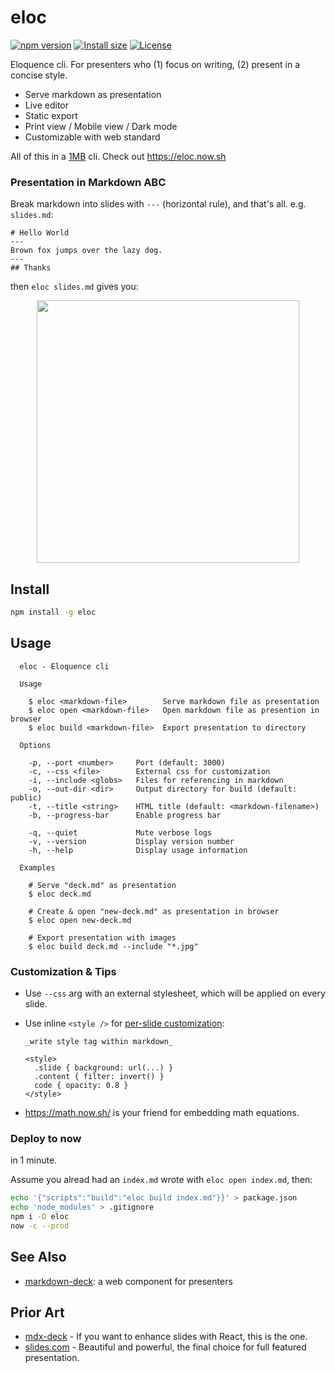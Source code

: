 # eloc

[![npm version][npm-src]][npm-href]
[![Install size][packagephobia-src]][packagephobia-href]
[![License][license-src]][license-href]

Eloquence cli. For presenters who (1) focus on writing, (2) present in a concise style.

- Serve markdown as presentation
- Live editor
- Static export
- Print view / Mobile view / Dark mode
- Customizable with web standard

All of this in a [1MB][packagephobia-href] cli. Check out https://eloc.now.sh

### Presentation in Markdown ABC

Break markdown into slides with `---` (horizontal rule), and that's all. e.g. `slides.md`:

```
# Hello World
---
Brown fox jumps over the lazy dog.
---
## Thanks
```

then `eloc slides.md` gives you:

<p align="center"><img src="https://eloc-screenshot.now.sh" height="420px" /></p>

## Install

```bash
npm install -g eloc
```

## Usage

```
  eloc - Eloquence cli

  Usage

    $ eloc <markdown-file>        Serve markdown file as presentation
    $ eloc open <markdown-file>   Open markdown file as presention in browser
    $ eloc build <markdown-file>  Export presentation to directory

  Options

    -p, --port <number>     Port (default: 3000)
    -c, --css <file>        External css for customization
    -i, --include <globs>   Files for referencing in markdown
    -o, --out-dir <dir>     Output directory for build (default: public)
    -t, --title <string>    HTML title (default: <markdown-filename>)
    -b, --progress-bar      Enable progress bar

    -q, --quiet             Mute verbose logs
    -v, --version           Display version number
    -h, --help              Display usage information

  Examples

    # Serve "deck.md" as presentation
    $ eloc deck.md

    # Create & open "new-deck.md" as presentation in browser
    $ eloc open new-deck.md

    # Export presentation with images
    $ eloc build deck.md --include "*.jpg"
```

### Customization & Tips

- Use `--css` arg with an external stylesheet, which will be applied on every slide.

- Use inline `<style />` for [per-slide customization](https://eloc.now.sh/#6):

  ```
  _write style tag within markdown_

  <style>
    .slide { background: url(...) }
    .content { filter: invert() }
    code { opacity: 0.8 }
  </style>
  ```

- https://math.now.sh/ is your friend for embedding math equations.

### Deploy to now

in 1 minute.

Assume you alread had an `index.md` wrote with `eloc open index.md`, then:

```bash
echo '{"scripts":"build":"eloc build index.md"}}' > package.json
echo 'node_modules' > .gitignore
npm i -D eloc
now -c --prod
```

## See Also

- [markdown-deck](https://github.com/amio/markdown-deck): a web component for presenters

## Prior Art

- [mdx-deck](https://github.com/jxnblk/mdx-deck) - If you want to enhance slides with React, this is the one.
- [slides.com](https://slides.com) - Beautiful and powerful, the final choice for full featured presentation.

[npm-src]: https://badgen.net/npm/v/eloc
[npm-href]: https://www.npmjs.com/package/eloc
[coverage-src]: https://badgen.net/codecov/c/github/amio/eloc
[coverage-href]: https://codecov.io/gh/amio/eloc
[packagephobia-src]: https://badgen.net/packagephobia/install/eloc
[packagephobia-href]: https://packagephobia.now.sh/result?p=eloc
[license-src]: https://badgen.net/badge/license/MIT
[license-href]: LICENSE.md
